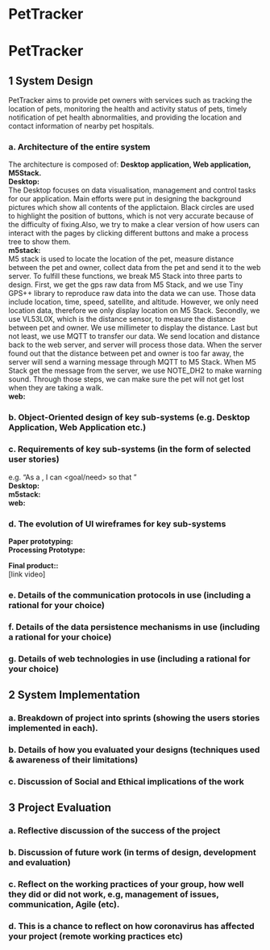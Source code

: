 # PetTracker
# PetTracker
## 1 System Design
PetTracker aims to provide pet owners with services such as tracking the location of pets, monitoring the health and activity status of pets, timely notification of pet health abnormalities, and providing the location and contact information of nearby pet hospitals.
### a. Architecture of the entire system
The architecture is composed of:  **Desktop application, Web application, M5Stack.**  
**Desktop:**  
The Desktop focuses on data visualisation, management and control tasks for our application. Main efforts were put in designing the background pictures which show all contents of the applictaion.  Black circles are used to highlight the position of buttons, which is not very accurate because of the difficulty of fixing.Also, we try to make a clear version of how users can interact with the pages by clicking different buttons and make a process tree to show them.   
**m5stack:**   
M5 stack is used to locate the location of the pet, measure distance between the pet and owner, collect data from the pet and send it to the web server. To fulfill these functions, we break M5 Stack into three parts to design. First, we get the gps raw data from M5 Stack, and we use Tiny GPS++ library to reproduce raw data into the data we can use. Those data include location, time, speed, satellite, and altitude. However, we only need location data, therefore we only display location on M5 Stack. Secondly, we use VL53L0X, which is the distance sensor, to measure the distance between pet and owner. We use millimeter to display the distance. Last but not least, we use MQTT to transfer our data. We send location and distance back to the web server, and server will process those data. When the server found out that the distance between pet and owner is too far away, the server will send a warning message through MQTT to M5 Stack. When M5 Stack get the message from the server, we use NOTE_DH2 to make warning sound. Through those steps, we can make sure the pet will not get lost when they are taking a walk.    
**web:**  


### b. Object-Oriented design of key sub-systems (e.g. Desktop Application, Web Application etc.)

### c. Requirements of key sub-systems (in the form of selected user stories)
e.g. “As a <role or persona>, I can <goal/need> so that <why>”    
**Desktop:**  
**m5stack:**   
**web:**  
### d. The evolution of UI wireframes for key sub-systems
**Paper prototyping:**  
**Processing Prototype:**   
  
**Final product::**  
[link video]
### e. Details of the communication protocols in use (including a rational for your choice)
### f. Details of the data persistence mechanisms in use (including a rational for your choice)
### g. Details of web technologies in use (including a rational for your choice)

## 2 System Implementation
### a. Breakdown of project into sprints (showing the users stories implemented in each).
### b. Details of how you evaluated your designs (techniques used & awareness of their limitations)
### c. Discussion of Social and Ethical implications of the work

## 3 Project Evaluation
### a. Reflective discussion of the success of the project
### b. Discussion of future work (in terms of design, development and evaluation)
### c. Reflect on the working practices of your group, how well they did or did not work, e.g, management of issues, communication, Agile (etc).
### d. This is a chance to reflect on how coronavirus has affected your project (remote working practices etc)
